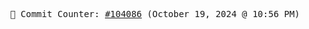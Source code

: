 <p align="center">
    <samp>
        📮 Commit Counter: <a href="https://github.com/Javascript-void0/Javascript-void0/commits/main">#104086</a> (October 19, 2024 @ 10:56 PM)
    </samp>
</p>